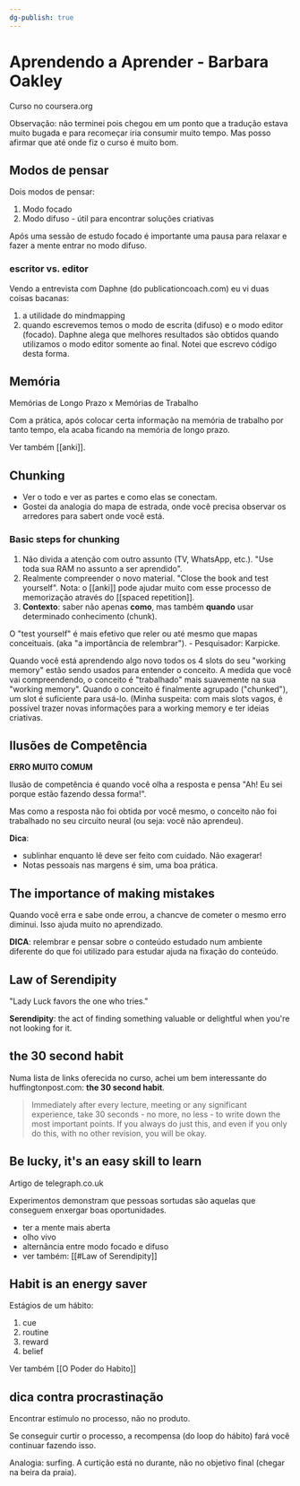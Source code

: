 ```yaml
---
dg-publish: true
---
```

# Aprendendo a Aprender - Barbara Oakley

Curso no coursera.org

Observação: não terminei pois chegou em um ponto que a tradução estava muito bugada e para recomeçar iria consumir muito tempo. Mas posso afirmar que até onde fiz o curso é muito bom.

## Modos de pensar

Dois modos de pensar:

1. Modo focado
2. Modo difuso - útil para encontrar soluções criativas

Após uma sessão de estudo focado é importante uma pausa para relaxar e fazer a mente entrar no modo difuso.

### escritor vs. editor

Vendo a entrevista com Daphne (do publicationcoach.com) eu vi duas coisas bacanas:

1. a utilidade do mindmapping
2. quando escrevemos temos o modo de escrita (difuso) e o modo editor (focado). Daphne alega que melhores resultados são obtidos quando utilizamos o modo editor somente ao final. Notei que escrevo código desta forma.

## Memória

Memórias de Longo Prazo x Memórias de Trabalho

Com a prática, após colocar certa informação na memória de trabalho por tanto tempo, ela acaba ficando na memória de longo prazo.

Ver também [[anki]].

## Chunking

- Ver o todo e ver as partes e como elas se conectam.
- Gostei da analogia do mapa de estrada, onde você precisa observar os arredores para sabert onde você está.

### Basic steps for chunking

1. Não divida a atenção com outro assunto (TV, WhatsApp, etc.). "Use toda sua RAM no assunto a ser aprendido".
2. Realmente compreender o novo material. "Close the book and test yourself". Nota: o [[anki]] pode ajudar muito com esse processo de memorização através do [[spaced repetition]].
3. **Contexto**: saber não apenas __como__, mas também __quando__ usar determinado conhecimento (chunk).

O "test yourself" é mais efetivo que reler ou até mesmo que mapas conceituais. (aka "a importância de relembrar"). - Pesquisador: Karpicke.

Quando você está aprendendo algo novo todos os 4 slots do seu "working memory" estão sendo usados para entender o conceito. A medida que você vai compreendendo, o conceito é "trabalhado" mais suavemente na sua "working memory". Quando o conceito é finalmente agrupado ("chunked"), um slot é suficiente para usá-lo. (Minha suspeita: com mais slots vagos, é possível trazer novas informações para a working memory e ter ideias criativas.


## Ilusões de Competência

**ERRO MUITO COMUM**

Ilusão de competência é quando você olha a resposta e pensa "Ah! Eu sei porque estão fazendo dessa forma!".

Mas como a resposta não foi obtida por você mesmo, o conceito não foi trabalhado no seu circuito neural (ou seja: você não aprendeu).

**Dica**:

- sublinhar enquanto lê deve ser feito com cuidado. Não exagerar!
- Notas pessoais nas margens é sim, uma boa prática.


## The importance of making mistakes

Quando você erra e sabe onde errou, a chancve de cometer o mesmo erro diminui. Isso ajuda muito no aprendizado.

**DICA**: relembrar e pensar sobre o conteúdo estudado num ambiente diferente do que foi utilizado para estudar ajuda na fixação do conteúdo.


## Law of Serendipity

"Lady Luck favors the one who tries."

**Serendipity**: the act of finding something valuable or delightful when you're not looking for it.


## the 30 second habit

Numa lista de links oferecida no curso, achei um bem interessante do huffingtonpost.com: **the 30 second habit**.

> Immediately after every lecture, meeting or any significant experience, take 30 seconds - no more, no less - to write down the most important points. If you always do just this, and even if you only do this, with no other revision, you will be okay.


## Be lucky, it's an easy skill to learn

Artigo de telegraph.co.uk

Experimentos demonstram que pessoas sortudas são aquelas que conseguem enxergar boas oportunidades.

- ter a mente mais aberta
- olho vivo
- alternância entre modo focado e difuso
- ver também: [[#Law of Serendipity]]


## Habit is an energy saver

Estágios de um hábito:

1. cue
2. routine
3. reward
4. belief

Ver também [[O Poder do Habito]]


## dica contra procrastinação

Encontrar estímulo no processo, não no produto.

Se conseguir curtir o processo, a recompensa (do loop do hábito) fará você continuar fazendo isso.

Analogia: surfing. A curtição está no durante, não no objetivo final (chegar na beira da praia).

